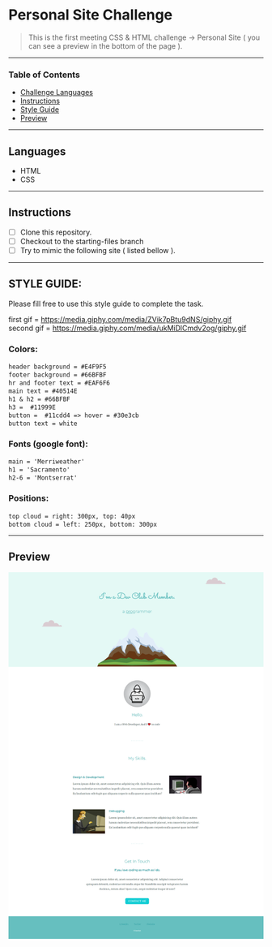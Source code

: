 
# Personal Site Challenge

> This is the first meeting CSS & HTML challenge -> Personal Site ( you can see a preview in the bottom of the page ).

---

### Table of Contents

- [Challenge Languages](#Languages)
- [Instructions](#Instructions)
- [Style Guide](#Style-Guide)
- [Preview](#Preview)

---

## Languages

* HTML
* CSS

---

## Instructions

- [ ] Clone this repository.
- [ ] Checkout to the starting-files branch
- [ ] Try to mimic the following site ( listed bellow ).

---

## STYLE GUIDE: 

Please fill free to use this style guide to complete the task.

first gif = https://media.giphy.com/media/ZVik7pBtu9dNS/giphy.gif
<br />
second gif = https://media.giphy.com/media/ukMiDlCmdv2og/giphy.gif 

### Colors: 
    header background = #E4F9F5
    footer background = #66BFBF
    hr and footer text = #EAF6F6
    main text = #40514E
    h1 & h2 = #66BFBF
    h3 =  #11999E
    button =  #11cdd4 => hover = #30e3cb
    button text = white

### Fonts (google font):
    main = 'Merriweather'
    h1 = 'Sacramento'
    h2-6 = 'Montserrat'

### Positions: 
    top cloud = right: 300px, top: 40px
    bottom cloud = left: 250px, bottom: 300px

---

## Preview

![!preview](./asset/Design-preview.png)

